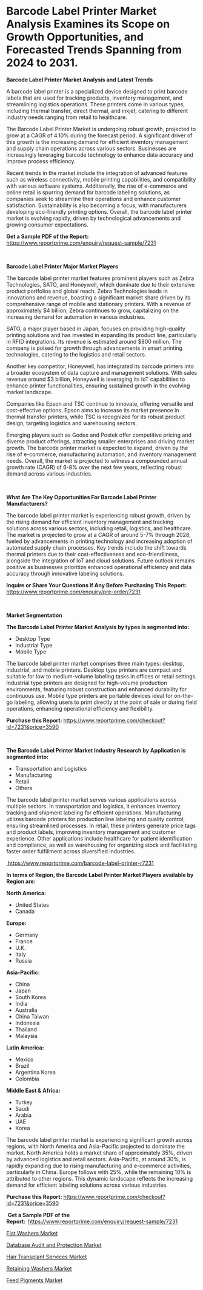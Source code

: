 <p><h1>Barcode Label Printer Market Analysis Examines its Scope on Growth Opportunities, and Forecasted Trends Spanning from 2024 to 2031.</h1></p><p><strong>Barcode Label Printer Market Analysis and Latest Trends</strong></p>
<p><p>A barcode label printer is a specialized device designed to print barcode labels that are used for tracking products, inventory management, and streamlining logistics operations. These printers come in various types, including thermal transfer, direct thermal, and inkjet, catering to different industry needs ranging from retail to healthcare.</p><p>The Barcode Label Printer Market is undergoing robust growth, projected to grow at a CAGR of 4.10% during the forecast period. A significant driver of this growth is the increasing demand for efficient inventory management and supply chain operations across various sectors. Businesses are increasingly leveraging barcode technology to enhance data accuracy and improve process efficiency.</p><p>Recent trends in the market include the integration of advanced features such as wireless connectivity, mobile printing capabilities, and compatibility with various software systems. Additionally, the rise of e-commerce and online retail is spurring demand for barcode labeling solutions, as companies seek to streamline their operations and enhance customer satisfaction. Sustainability is also becoming a focus, with manufacturers developing eco-friendly printing options. Overall, the barcode label printer market is evolving rapidly, driven by technological advancements and growing consumer expectations.</p></p>
<p><strong>Get a Sample PDF of the Report:&nbsp;</strong> <a href="https://www.reportprime.com/enquiry/request-sample/7231">https://www.reportprime.com/enquiry/request-sample/7231</a></p>
<p>&nbsp;</p>
<p><strong>Barcode Label Printer Major Market Players</strong></p>
<p><p>The barcode label printer market features prominent players such as Zebra Technologies, SATO, and Honeywell, which dominate due to their extensive product portfolios and global reach. Zebra Technologies leads in innovations and revenue, boasting a significant market share driven by its comprehensive range of mobile and stationary printers. With a revenue of approximately $4 billion, Zebra continues to grow, capitalizing on the increasing demand for automation in various industries.</p><p>SATO, a major player based in Japan, focuses on providing high-quality printing solutions and has invested in expanding its product line, particularly in RFID integrations. Its revenue is estimated around $800 million. The company is poised for growth through advancements in smart printing technologies, catering to the logistics and retail sectors.</p><p>Another key competitor, Honeywell, has integrated its barcode printers into a broader ecosystem of data capture and management solutions. With sales revenue around $3 billion, Honeywell is leveraging its IoT capabilities to enhance printer functionalities, ensuring sustained growth in the evolving market landscape.</p><p>Companies like Epson and TSC continue to innovate, offering versatile and cost-effective options. Epson aims to increase its market presence in thermal transfer printers, while TSC is recognized for its robust product design, targeting logistics and warehousing sectors.</p><p>Emerging players such as Godex and Postek offer competitive pricing and diverse product offerings, attracting smaller enterprises and driving market growth. The barcode printer market is expected to expand, driven by the rise of e-commerce, manufacturing automation, and inventory management needs. Overall, the market is projected to witness a compounded annual growth rate (CAGR) of 6-8% over the next few years, reflecting robust demand across various industries.</p></p>
<p>&nbsp;</p>
<p><strong>What Are The Key Opportunities For Barcode Label Printer Manufacturers?</strong></p>
<p><p>The barcode label printer market is experiencing robust growth, driven by the rising demand for efficient inventory management and tracking solutions across various sectors, including retail, logistics, and healthcare. The market is projected to grow at a CAGR of around 5-7% through 2028, fueled by advancements in printing technology and increasing adoption of automated supply chain processes. Key trends include the shift towards thermal printers due to their cost-effectiveness and eco-friendliness, alongside the integration of IoT and cloud solutions. Future outlook remains positive as businesses prioritize enhanced operational efficiency and data accuracy through innovative labeling solutions.</p></p>
<p><strong>Inquire or Share Your Questions If Any Before Purchasing This Report:</strong> <a href="https://www.reportprime.com/enquiry/pre-order/7231">https://www.reportprime.com/enquiry/pre-order/7231</a></p>
<p>&nbsp;</p>
<p><strong>Market Segmentation</strong></p>
<p><strong>The Barcode Label Printer Market Analysis by types is segmented into:</strong></p>
<p><ul><li>Desktop Type</li><li>Industrial Type</li><li>Mobile Type</li></ul></p>
<p><p>The barcode label printer market comprises three main types: desktop, industrial, and mobile printers. Desktop type printers are compact and suitable for low to medium-volume labeling tasks in offices or retail settings. Industrial type printers are designed for high-volume production environments, featuring robust construction and enhanced durability for continuous use. Mobile type printers are portable devices ideal for on-the-go labeling, allowing users to print directly at the point of sale or during field operations, enhancing operational efficiency and flexibility.</p></p>
<p><strong>Purchase this Report:&nbsp;</strong><a href="https://www.reportprime.com/checkout?id=7231&price=3590">https://www.reportprime.com/checkout?id=7231&price=3590</a></p>
<p>&nbsp;</p>
<p><strong>The Barcode Label Printer Market Industry Research by Application is segmented into:</strong></p>
<p><ul><li>Transportation and Logistics</li><li>Manufacturing</li><li>Retail</li><li>Others</li></ul></p>
<p><p>The barcode label printer market serves various applications across multiple sectors. In transportation and logistics, it enhances inventory tracking and shipment labeling for efficient operations. Manufacturing utilizes barcode printers for production line labeling and quality control, ensuring streamlined processes. In retail, these printers generate price tags and product labels, improving inventory management and customer experience. Other applications include healthcare for patient identification and compliance, as well as warehousing for organizing stock and facilitating faster order fulfillment across diversified industries.</p></p>
<p><a href="https://www.reportprime.com/barcode-label-printer-r7231">&nbsp;https://www.reportprime.com/barcode-label-printer-r7231</a></p>
<p><strong>In terms of Region, the Barcode Label Printer Market Players available by Region are:</strong></p>
<p>
    <p> <strong> North America: </strong>
        <ul>
            <li>United States</li>
            <li>Canada</li>
        </ul>
        </p> 
    <p> <strong> Europe: </strong>
        <ul>
            <li>Germany</li>
            <li>France</li>
            <li>U.K.</li>
            <li>Italy</li>
            <li>Russia</li>
        </ul>
        </p> 
    <p> <strong> Asia-Pacific: </strong>
        <ul>
            <li>China</li>
            <li>Japan</li>
            <li>South Korea</li>
            <li>India</li>
            <li>Australia</li>
            <li>China Taiwan</li>
            <li>Indonesia</li>
            <li>Thailand</li>
            <li>Malaysia</li>
        </ul>
        </p> 
    <p> <strong> Latin America: </strong>
        <ul>
            <li>Mexico</li>
            <li>Brazil</li>
            <li>Argentina Korea</li>
            <li>Colombia</li>
        </ul>
        </p> 
    <p> <strong> Middle East & Africa: </strong>
        <ul>
            <li>Turkey</li>
            <li>Saudi</li>
            <li>Arabia</li>
            <li>UAE</li>
            <li>Korea</li>
        </ul>
    </p>
    </p>
<p><p>The barcode label printer market is experiencing significant growth across regions, with North America and Asia-Pacific projected to dominate the market. North America holds a market share of approximately 35%, driven by advanced logistics and retail sectors. Asia-Pacific, at around 30%, is rapidly expanding due to rising manufacturing and e-commerce activities, particularly in China. Europe follows with 25%, while the remaining 10% is attributed to other regions. This dynamic landscape reflects the increasing demand for efficient labeling solutions across various industries.</p></p>
<p><strong>Purchase this Report: </strong><a href="https://www.reportprime.com/checkout?id=7231&price=3590">https://www.reportprime.com/checkout?id=7231&price=3590</a></p>
<p>&nbsp;<strong>Get a Sample PDF of the Report:&nbsp;&nbsp;</strong><a href="https://www.reportprime.com/enquiry/request-sample/7231">https://www.reportprime.com/enquiry/request-sample/7231</a></p>
<p><strong></strong></p>
<p><p><a href="https://issuu.com/reportprime-2/docs/flat-washers-market-size-2030.pptx_c8f5403e897bbe">Flat Washers Market</a></p><p><a href="https://medium.com/@henrykihn1922/what-is-driving-the-global-database-audit-and-protection-market-c8edfada5de6">Database Audit and Protection Market</a></p><p><a href="https://www.linkedin.com/pulse/exploring-hair-transplant-services-market-dynamics-revenue-hg1qf?trackingId=PSsw8okyRQyVm6%2B2gPyI1g%3D%3D">Hair Transplant Services Market</a></p><p><a href="https://issuu.com/reportprime-2/docs/retaining-washers-market-size-2030._c220c8f46b6ab4">Retaining Washers Market</a></p><p><a href="https://www.linkedin.com/pulse/feed-pigments-market-overview-regional-outlook-competitive-vkiuf?trackingId=RekVJPd%2FSeiKL47U7HMiUw%3D%3D">Feed Pigments Market</a></p></p>